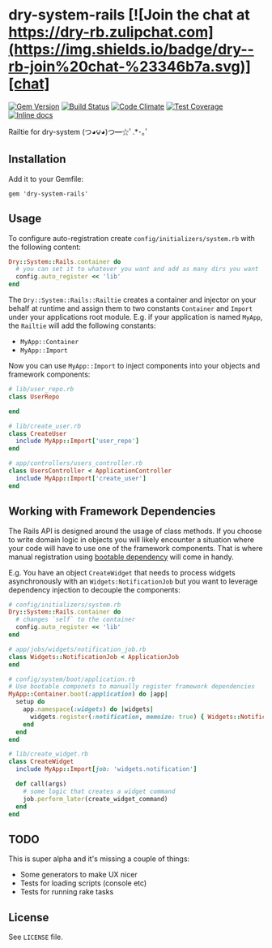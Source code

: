 [gem]: https://rubygems.org/gems/dry-system-rails
[travis]: https://travis-ci.org/dry-rb/dry-system-rails
[codeclimate]: https://codeclimate.com/github/dry-rb/dry-system-rails
[chat]: https://dry-rb.zulipchat.com
[inchpages]: http://inch-ci.org/github/dry-rb/dry-system-rails

# dry-system-rails [![Join the chat at https://dry-rb.zulipchat.com](https://img.shields.io/badge/dry--rb-join%20chat-%23346b7a.svg)][chat]

[![Gem Version](https://badge.fury.io/rb/dry-system-rails.svg)][gem]
[![Build Status](https://travis-ci.org/dry-rb/dry-system-rails.svg?branch=master)][travis]
[![Code Climate](https://codeclimate.com/github/dry-rb/dry-system-rails/badges/gpa.svg)][codeclimate]
[![Test Coverage](https://codeclimate.com/github/dry-rb/dry-system-rails/badges/coverage.svg)][codeclimate]
[![Inline docs](http://inch-ci.org/github/dry-rb/dry-system-rails.svg?branch=master)][inchpages]

Railtie for dry-system (つ◕౪◕)つ━☆ﾟ.*･｡ﾟ

## Installation

Add it to your Gemfile:

```
gem 'dry-system-rails'
```

## Usage

To configure auto-registration create `config/initializers/system.rb` with the following content:

``` ruby
Dry::System::Rails.container do
  # you can set it to whatever you want and add as many dirs you want
  config.auto_register << 'lib'
end
```

The `Dry::System::Rails::Railtie` creates a container and injector on your behalf at runtime and assign them to two constants `Container` and `Import`
under your applications root module. E.g. if your application is named `MyApp`, the `Railtie` will add the following constants:

* `MyApp::Container`
* `MyApp::Import`

Now you can use `MyApp::Import` to inject components into your objects and framework components:

``` ruby
# lib/user_repo.rb
class UserRepo

end

# lib/create_user.rb
class CreateUser
  include MyApp::Import['user_repo']
end

# app/controllers/users_controller.rb
class UsersController < ApplicationController
  include MyApp::Import['create_user']
end
```

## Working with Framework Dependencies

The Rails API is designed around the usage of class methods. If you choose to write domain logic in objects you will likely encounter a situation where your code will have to use one of the framework components.  That is where manual registration using [bootable dependency](https://dry-rb.org/gems/dry-system/booting) will come in handy.

E.g. You have an object `CreateWidget` that needs to process widgets asynchronously with an `Widgets:NotificationJob` but you want to leverage dependency injection to decouple the components:

```ruby
# config/initializers/system.rb
Dry::System::Rails.container do
  # changes `self` to the container
  config.auto_register << 'lib'
end

# app/jobs/widgets/notification_job.rb
class Widgets::NotificationJob < ApplicationJob
end

# config/system/boot/application.rb
# Use bootable componets to manually register framework dependencies
MyApp::Container.boot(:application) do |app|
  setup do
    app.namespace(:widgets) do |widgets|
      widgets.register(:notification, memoize: true) { Widgets::NotificationJob }
    end
  end
end

# lib/create_widget.rb
class CreateWidget
  include MyApp::Import[job: 'widgets.notification']

  def call(args)
    # some logic that creates a widget command
    job.perform_later(create_widget_command)
  end
end
```

## TODO

This is super alpha and it's missing a couple of things:

* Some generators to make UX nicer
* Tests for loading scripts (console etc)
* Tests for running rake tasks

## License

See `LICENSE` file.
